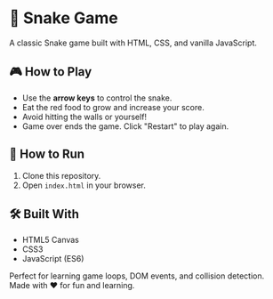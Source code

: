 # 🐍 Snake Game 

A classic Snake game built with HTML, CSS, and vanilla JavaScript.

## 🎮 How to Play
- Use the **arrow keys** to control the snake.
- Eat the red food to grow and increase your score.
- Avoid hitting the walls or yourself!
- Game over ends the game. Click "Restart" to play again.

## 🚀 How to Run
1. Clone this repository.
2. Open `index.html` in your browser.

## 🛠 Built With
- HTML5 Canvas
- CSS3
- JavaScript (ES6)


Perfect for learning game loops, DOM events, and collision detection.  
Made with ❤️ for fun and learning.
